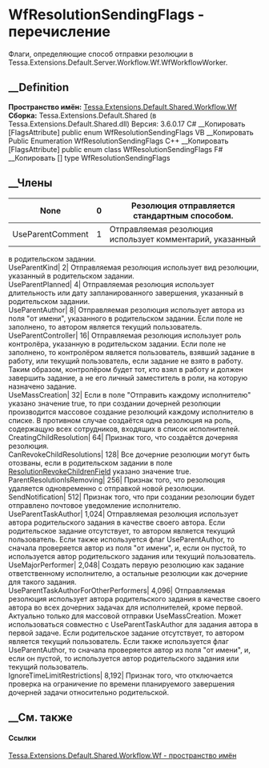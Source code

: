 # WfResolutionSendingFlags - перечисление
Флаги, определяющие способ отправки резолюции в
Tessa.Extensions.Default.Server.Workflow.Wf.WfWorkflowWorker.
## __Definition
 **Пространство имён:**
[Tessa.Extensions.Default.Shared.Workflow.Wf](N_Tessa_Extensions_Default_Shared_Workflow_Wf.htm)  
 **Сборка:** Tessa.Extensions.Default.Shared (в
Tessa.Extensions.Default.Shared.dll) Версия: 3.6.0.17
C# __Копировать
    [FlagsAttribute]
    public enum WfResolutionSendingFlags
VB __Копировать
    <FlagsAttribute>
    Public Enumeration WfResolutionSendingFlags
C++ __Копировать
    [FlagsAttribute]
    public enum class WfResolutionSendingFlags
F# __Копировать
     [<FlagsAttribute>]
    type WfResolutionSendingFlags
##  __Члены
None| 0|  Резолюция отправляется стандартным способом.  
---|---|---  
UseParentComment| 1|  Отправляемая резолюция использует комментарий, указанный
в родительском задании.  
UseParentKind| 2|  Отправляемая резолюция использует вид резолюции, указанный
в родительском задании.  
UseParentPlanned| 4|  Отправляемая резолюция использует длительность или дату
запланированного завершения, указанный в родительском задании.  
UseParentAuthor| 8|  Отправляемая резолюция использует автора из поля "от
имени", указанного в родительском задании. Если поле не заполнено, то автором
является текущий пользователь.  
UseParentController| 16|  Отправляемая резолюция использует роль контролёра,
указанную в родительском задании. Если поле не заполнено, то контролёром
является пользователь, взявший задание в работу, или текущий пользователь,
если задание не взято в работу. Таким образом, контролёром будет тот, кто взял
в работу и должен завершить задание, а не его личный заместитель в роли, на
которую назначено задание.  
UseMassCreation| 32|  Если в поле "Отправить каждому исполнителю" указано
значение true, то при создании дочерней резолюции производится массовое
создание резолюций каждому исполнителю в списке. В противном случае создаётся
одна резолюция на роль, содержащую всех сотрудников, входящих в список
исполнителей.  
CreatingChildResolution| 64|  Признак того, что создаётся дочерняя резолюция.  
CanRevokeChildResolutions| 128|  Все дочерние резолюции могут быть отозваны,
если в родительском задании в поле
[ResolutionRevokeChildrenField](F_Tessa_Extensions_Default_Shared_Workflow_Wf_WfHelper_ResolutionRevokeChildrenField.htm)
указано значение true.  
ParentResolutionIsRemoving| 256|  Признак того, что резолюция удаляется
одновременно с отправкой новой резолюции.  
SendNotification| 512|  Признак того, что при создании резолюции будет
отправлено почтовое уведомление исполнителю.  
UseParentTaskAuthor| 1,024|  Отправляемая резолюция использует автора
родительского задания в качестве своего автора. Если родительское задание
отсутствует, то автором является текущий пользователь. Если также используется
флаг UseParentAuthor, то сначала проверяется автор из поля "от имени", и, если
он пустой, то используется автор родительского задания или текущий
пользователь.  
UseMajorPerformer| 2,048|  Создать первую резолюцию как задание ответственному
исполнителю, а остальные резолюции как дочерние для такого задания.  
UseParentTaskAuthorForOtherPerformers| 4,096|  Отправляемая резолюция
использует автора родительского задания в качестве своего автора во всех
дочерних задачах для исполнителей, кроме первой. Актуально только для массовой
отправки UseMassCreation. Может использоваться совместно с UseParentTaskAuthor
для задания автора в первой задаче. Если родительское задание отсутствует, то
автором является текущий пользователь. Если также используется флаг
UseParentAuthor, то сначала проверяется автор из поля "от имени", и, если он
пустой, то используется автор родительского задания или текущий пользователь.  
IgnoreTimeLimitRestrictions| 8,192|  Признак того, что отключается проверка на
ограничение по времени планируемого завершения дочерней задачи относительно
родительской.  
## __См. также
#### Ссылки
[Tessa.Extensions.Default.Shared.Workflow.Wf - пространство
имён](N_Tessa_Extensions_Default_Shared_Workflow_Wf.htm)
